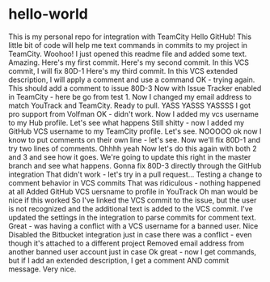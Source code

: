 # hello-world
This is my personal repo for integration with TeamCity
Hello GitHub!
This little bit of code will help me text commands in commits to my project in TeamCity. Woohoo!
I just opened this readme file and added some text. Amazing.
Here's my first commit.
Here's my second commit. In this VCS commit, I will fix 80D-1
Here's my third commit. In this VCS extended description, I will apply a comment and use a command
OK - trying again. This should add a comment to issue 80D-3
Now with Issue Tracker enabled in TeamCity - here be go from test 1.
Now I changed my email address to match YouTrack and TeamCity. Ready to pull.
YASS YASSS YASSSS I got pro support from Volfman
OK - didn't work. Now I added my vcs username to my Hub profile. Let's see what happens
Still shitty - now I added my GitHub VCS username to my TeamCity profile. Let's see.
NOOOOO ok now I know to put comments on their own line - let's see.
Now we'll fix 80D-1 and try two lines of comments. Ohhhh yeah
Now let's do this again with both 2 and 3 and see how it goes.
We're going to update this right in the master branch and see what happens.
Gonna fix 80D-3 directly through the GitHub integration
That didn't work - let's try in a pull request...
Testing a change to comment behavior in VCS commits
That was ridiculous - nothing happened at all
Added GitHub VCS uersname to profile in YouTrack
Oh man would be nice if this worked
So I've linked the VCS commit to the issue, but the user is not recognized and the additional text is added to the VCS commit.
I've updated the settings in the integration to parse commits for comment text.
Great - was having a conflict with a VCS username for a banned user. Nice
Disabled the Bitbucket integration just in case there was a conflict - even though it's attached to a different project
Removed email address from another banned user account just in case 
Ok great - now I get commands, but if I add an extended description, I get a comment AND commit message. Very nice. 
